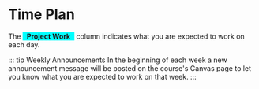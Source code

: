 # Time Plan
The <span style="background-color: aqua; display: inline-block; padding: 0 8px; font-weight: bold;">Project Work</span> column indicates what you are expected to work on each day. 

::: tip Weekly Announcements
In the beginning of each week a new announcement message will be posted on the course's Canvas page to let you know what you are expected to work on that week.
:::

<TimePlan
	:startDate='new Date(2020, 7, 24)'
	:columns='[
		{key: "l", name: "Lectures", color: "orange"},
		{key: "s", name: "Lab sessions", color: "yellow"},
		{key: "p", name: "Project Work", color: "aqua"},
		{key: "i", name: "Important", color: "red"},
	]'
	:rows='[
		// 35
		{},
		{l: "Introduction, Tutorial 1: HTTP & HTML", p: "Part 1: Spec."},
		{s: "Group 1", p: "Part 1: Spec."},
		{s: "Group 2", p: "Part 1: Spec."},
		{s: "Group 3", p: "Part 1: Spec."},
		{},
		{},
		// 36
		{p: "Part 2: GUI"},
		{p: "Part 2: GUI", l: "Tutorial 2: CSS"},
		{s: "Group 1", p: "Part 2: GUI"},
		{s: "Group 2", p: "Part 2: GUI"},
		{s: "Group 3", p: "Part 2: GUI"},
		{},
		{},
		// 37
		{p: "Part 2: GUI"},
		{p: "Part 2: GUI", l: "Tutorial 3: Express"},
		{s: "Group 1", p: "Part 2: GUI"},
		{s: "Group 2", p: "Part 2: GUI", i: "Registration for Written Examination open"},
		{s: "Group 3", p: "Part 2: GUI"},
		{},
		{},
		// 38
		{p: "Part 3: SQLite", l: "Guest Lecture: GDPR"},
		{p: "Part 3: SQLite", l: "Tutorial 4: SQLite"},
		{s: "Group 1", p: "Part 3: SQLite"},
		{s: "Group 2", p: "Part 4: Forms"},
		{s: "Group 3", p: "Part 4: Forms"},
		{},
		{},
		// 39
		{p: "Part 4: Forms"},
		{p: "Part 5: Errors", l: "Tutorial 5: Cookies & Sessions"},
		{s: "Group 1", p: "Part 5: Errors"},
		{s: "Group 2", p: "Part 5: Errors"},
		{s: "Group 3", p: "Part 6: Auth"},
		{},
		{i: "Deadline Submit Project Report for Feedback"},
		// 40
		{p: "Part 6: Auth"},
		{p: "Part 6: Auth", l: "Tutorial 6: Security"},
		{s: "Group 1", p: "Part 7: Security"},
		{s: "Group 2", p: "Part 7: Security"},
		{s: "Group 3", p: "Part 7: Security"},
		{},
		{},
		// 41
		{p: "Part 8: Optional"},
		{l: "Sample Exam/Repetition", p: "Part 8: Optional"},
		{s: "Group 1", p: "Part 8: Optional"},
		{s: "Group 2", p: "Part 9: Deploy"},
		{s: "Group 3", p: "Part 9: Deploy"},
		{},
		{},
		// 42
		{p: "Part 10: Presentation", i: "Project Work Presentation"},
		{p: "Part 10: Presentation", i: "Project Work Presentation"},
		{p: "Part 10: Presentation", i: "Project Work Presentation"},
		{p: "Part 10: Presentation", i: "Project Work Presentation, Written Examination"},
		{p: "Part 10: Presentation", i: "Project Work Presentation"},
		{},
		{p: "Part 11: Submitting", i: "Deadline Submit Project Work on Canvas"},
	]'
/>

